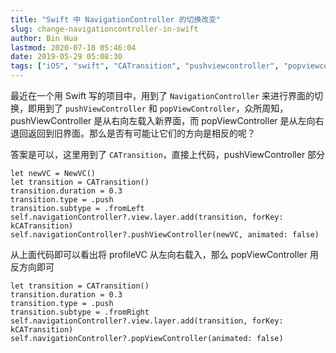```yaml
---
title: "Swift 中 NavigationController 的切换改变"
slug: change-navigationcontroller-in-swift
author: Bin Hua
lastmod: 2020-07-18 05:46:04
date: 2019-05-29 05:08:30
tags: ["iOS", "swift", "CATransition", "pushviewcontroller", "popviewcontroller", "navigationcontroller", "代码示例"]
---
```


最近在一个用 Swift 写的项目中，用到了 `NavigationController` 来进行界面的切换，即用到了 `pushViewController` 和 `popViewController`，众所周知，pushViewController 是从右向左载入新界面，而 popViewController 是从左向右退回返回到旧界面。那么是否有可能让它们的方向是相反的呢？

答案是可以，这里用到了 `CATransition`，直接上代码，pushViewController 部分

```
let newVC = NewVC()
let transition = CATransition()
transition.duration = 0.3
transition.type = .push
transition.subtype = .fromLeft
self.navigationController?.view.layer.add(transition, forKey: kCATransition)
self.navigationController?.pushViewController(newVC, animated: false)
```

从上面代码即可以看出将 profileVC 从左向右载入，那么 popViewController 用反方向即可

```
let transition = CATransition()
transition.duration = 0.3
transition.type = .push
transition.subtype = .fromRight
self.navigationController?.view.layer.add(transition, forKey: kCATransition)
self.navigationController?.popViewController(animated: false)
```
